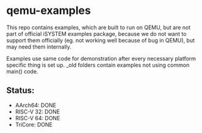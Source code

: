 qemu-examples
===============

This repo contains examples, which are built to run on QEMU, but are not part of official iSYSTEM examples package, because we do not want to support them officially (eg. not working well because of bug in QEMU), but may need them internally.

Examples use same code for demonstration after every necessary platform specific thing is set up.
_old folders contain examples not using common main() code.

Status:
-------
- AArch64:   DONE
- RISC-V 32: DONE
- RISC-V 64: DONE
- TriCore:   DONE
